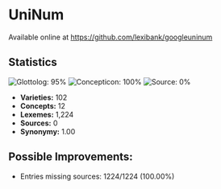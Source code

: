 # UniNum

Available online at https://github.com/lexibank/googleuninum

## Statistics


![Glottolog: 95%](https://img.shields.io/badge/Glottolog-95%25-green.svg "Glottolog: 95%")
![Concepticon: 100%](https://img.shields.io/badge/Concepticon-100%25-brightgreen.svg "Concepticon: 100%")
![Source: 0%](https://img.shields.io/badge/Source-0%25-red.svg "Source: 0%")

- **Varieties:** 102
- **Concepts:** 12
- **Lexemes:** 1,224
- **Sources:** 0
- **Synonymy:** 1.00

## Possible Improvements:



- Entries missing sources: 1224/1224 (100.00%)